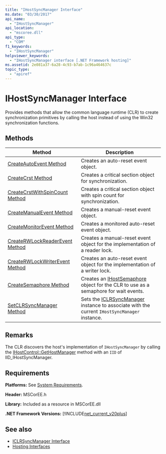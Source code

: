 ```yaml
---
title: "IHostSyncManager Interface"
ms.date: "03/30/2017"
api_name: 
  - "IHostSyncManager"
api_location: 
  - "mscoree.dll"
api_type: 
  - "COM"
f1_keywords: 
  - "IHostSyncManager"
helpviewer_keywords: 
  - "IHostSyncManager interface [.NET Framework hosting]"
ms.assetid: 2e081a37-6a28-4c93-b7ab-1c96a464637c
topic_type: 
  - "apiref"
---
```

# IHostSyncManager Interface

Provides methods that allow the common language runtime (CLR) to create synchronization primitives by calling the host instead of using the Win32 synchronization functions.  
  
## Methods  
  
|Method|Description|  
|------------|-----------------|  
|[CreateAutoEvent Method](ihostsyncmanager-createautoevent-method.md)|Creates an auto-reset event object.|  
|[CreateCrst Method](ihostsyncmanager-createcrst-method.md)|Creates a critical section object for synchronization.|  
|[CreateCrstWithSpinCount Method](ihostsyncmanager-createcrstwithspincount-method.md)|Creates a critical section object with spin count for synchronization.|  
|[CreateManualEvent Method](ihostsyncmanager-createmanualevent-method.md)|Creates a manual-reset event object.|  
|[CreateMonitorEvent Method](ihostsyncmanager-createmonitorevent-method.md)|Creates a monitored auto-reset event object.|  
|[CreateRWLockReaderEvent Method](ihostsyncmanager-createrwlockreaderevent-method.md)|Creates a manual-reset event object for the implementation of a reader lock.|  
|[CreateRWLockWriterEvent Method](ihostsyncmanager-createrwlockwriterevent-method.md)|Creates an auto-reset event object for the implementation of a writer lock.|  
|[CreateSemaphore Method](ihostsyncmanager-createsemaphore-method.md)|Creates an [IHostSemaphore](ihostsemaphore-interface.md) object for the CLR to use as a semaphore for wait events.|  
|[SetCLRSyncManager Method](ihostsyncmanager-setclrsyncmanager-method.md)|Sets the [ICLRSyncManager](iclrsyncmanager-interface.md) instance to associate with the current `IHostSyncManager` instance.|  
  
## Remarks  

 The CLR discovers the host's implementation of `IHostSyncManager` by calling the [IHostControl::GetHostManager](ihostcontrol-gethostmanager-method.md) method with an `IID` of IID_IHostSyncManager.  
  
## Requirements  

 **Platforms:** See [System Requirements](../../get-started/system-requirements.md).  
  
 **Header:** MSCorEE.h  
  
 **Library:** Included as a resource in MSCorEE.dll  
  
 **.NET Framework Versions:** [!INCLUDE[net_current_v20plus](../../../../includes/net-current-v20plus-md.md)]  
  
## See also

- [ICLRSyncManager Interface](iclrsyncmanager-interface.md)
- [Hosting Interfaces](hosting-interfaces.md)

